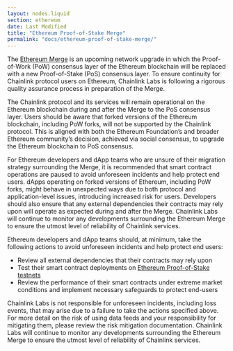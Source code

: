 ```yaml
---
layout: nodes.liquid
section: ethereum
date: Last Modified
title: "Ethereum Proof-of-Stake Merge"
permalink: "docs/ethereum-proof-of-stake-merge/"
---
```


The [Ethereum Merge](https://ethereum.org/en/upgrades/merge/) is an upcoming network upgrade in which the Proof-of-Work (PoW) consensus layer of the Ethereum blockchain will be replaced with a new Proof-of-Stake (PoS) consensus layer. To ensure continuity for Chainlink protocol users on Ethereum, Chainlink Labs is following a rigorous quality assurance process in preparation of the Merge.

The Chainlink protocol and its services will remain operational on the Ethereum blockchain during and after the Merge to the PoS consensus layer. Users should be aware that forked versions of the Ethereum blockchain, including PoW forks, will not be supported by the Chainlink protocol. This is aligned with both the Ethereum Foundation’s and broader Ethereum community’s decision, achieved via social consensus, to upgrade the Ethereum blockchain to PoS consensus.

For Ethereum developers and dApp teams who are unsure of their migration strategy surrounding the Merge, it is recommended that smart contract operations are paused to avoid unforeseen incidents and help protect end users. dApps operating on forked versions of Ethereum, including PoW forks, might behave in unexpected ways due to both protocol and application-level issues, introducing increased risk for users. Developers should also ensure that any external dependencies their contracts may rely upon will operate as expected during and after the Merge. Chainlink Labs will continue to monitor any developments surrounding the Ethereum Merge to ensure the utmost level of reliability of Chainlink services.

Ethereum developers and dApp teams should, at minimum, take the following actions to avoid unforeseen incidents and help protect end users:

- Review all external dependencies that their contracts may rely upon 
- Test their smart contract deployments on [Ethereum Proof-of-Stake testnets](https://ethereum.org/en/developers/docs/networks/#ethereum-testnets)
- Review the performance of their smart contracts under extreme market conditions and implement necessary safeguards to protect end-users

Chainlink Labs is not responsible for unforeseen incidents, including loss events, that may arise due to a failure to take the actions specified above. For more detail on the risk of using data feeds and your responsibility for mitigating them, please review the risk mitigation documentation. Chainlink Labs will continue to monitor any developments surrounding the Ethereum Merge to ensure the utmost level of reliability of Chainlink services.
